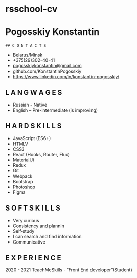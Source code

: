 # rsschool-cv

# Pogosskiy Konstantin
`## C O N T A C T S`
* Belarus/Minsk
* +375(29)302-40-41
* pogosskiykonstantin@gmail.com
* github.com/KonstantinPogosskiy
* https://www.linkedin.com/in/konstantin-pogosskiy/
## L A N G W A G E S
* Russian - Native
* English – Pre-intermediate (is improving)
## H A R D S K I L L S
- JavaScript (ES6+)
- HTMLV
- CSS3
- React (Hooks, Router, Flux)
- MaterialUi
- Redux
- Git
- Webpack
- Bootstrap
- Photoshop
- Figma
## S O F T S K I L L S
- Very curious
- Consistency and plannin
- Self-study
- I can search and find information
- Communicative
## E X P E R I E N C E
2020 - 2021
TeachMeSkills - “Front End developer”(Student)

